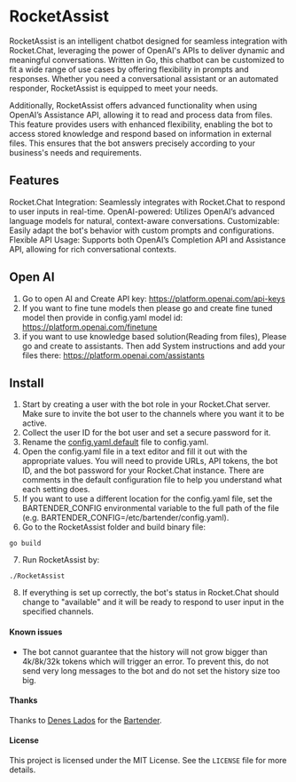 # RocketAssist

RocketAssist is an intelligent chatbot designed for seamless integration with Rocket.Chat, leveraging the power of OpenAI's APIs to deliver dynamic and meaningful conversations. Written in Go, this chatbot can be customized to fit a wide range of use cases by offering flexibility in prompts and responses. Whether you need a conversational assistant or an automated responder, RocketAssist is equipped to meet your needs.

Additionally, RocketAssist offers advanced functionality when using OpenAI’s Assistance API, allowing it to read and process data from files. This feature provides users with enhanced flexibility, enabling the bot to access stored knowledge and respond based on information in external files. This ensures that the bot answers precisely according to your business's needs and requirements.
## Features
Rocket.Chat Integration: Seamlessly integrates with Rocket.Chat to respond to user inputs in real-time.
OpenAI-powered: Utilizes OpenAI’s advanced language models for natural, context-aware conversations.
Customizable: Easily adapt the bot's behavior with custom prompts and configurations.
Flexible API Usage: Supports both OpenAI’s Completion API and Assistance API, allowing for rich conversational contexts.
## Open AI 
1. Go to open AI and Create API key: https://platform.openai.com/api-keys
2. If you want to fine tune models then please go and create fine tuned model then provide in config.yaml model id: https://platform.openai.com/finetune
3. if you want to use knowledge based solution(Reading from files), Please go and create to assistants. Then add System instructions and add your files there: https://platform.openai.com/assistants
## Install

1. Start by creating a user with the bot role in your Rocket.Chat server. Make sure to invite the bot user to the channels where you want it to be active.
2. Collect the user ID for the bot user and set a secure password for it.
3. Rename the [config.yaml.default](config.yaml.default) file to config.yaml.
4. Open the config.yaml file in a text editor and fill it out with the appropriate values. You will need to provide URLs, API tokens, the bot ID, and the bot password for your Rocket.Chat instance. There are comments in the default configuration file to help you understand what each setting does. 
5. If you want to use a different location for the config.yaml file, set the BARTENDER_CONFIG environmental variable to the full path of the file (e.g. BARTENDER_CONFIG=/etc/bartender/config.yaml).
6. Go to the RocketAssist folder and build binary file:
```
go build 

```
7. Run RocketAssist by: 
```
./RocketAssist

```
8. If everything is set up correctly, the bot's status in Rocket.Chat should change to "available" and it will be ready to respond to user input in the specified channels. 


#### Known issues
 - The bot cannot guarantee that the history will not grow bigger than 4k/8k/32k tokens which will trigger an error. To prevent this, do not send very long messages to the bot and do not set the history size too big.
#### Thanks

Thanks to  [Denes Lados](https://github.com/mimrock) for the [Bartender](https://github.com/mimrock/Bartender).

#### License

This project is licensed under the MIT License. See the `LICENSE` file for more details.
